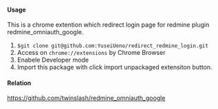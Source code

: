 #### Usage
This is a chrome extention which redirect login page for redmine plugin redmine_omniauth_google.

1. `$git clone git@github.com:YuseiUeno/redirect_redmine_login.git`
2. Access on `chrome://extensions` by Chrome Browser
3. Enabele Developer mode
4. Import this package with click import unpackaged extensiton button.

#### Relation
https://github.com/twinslash/redmine_omniauth_google

